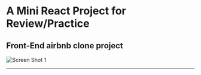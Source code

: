 # A Mini React Project for Review/Practice

## Front-End airbnb clone project
<img  alt="Screen Shot 1" src="./public/screencap.png">
<hr />